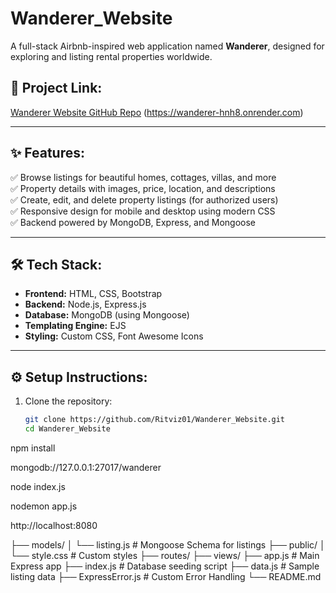 # Wanderer_Website
 
A full-stack Airbnb-inspired web application named **Wanderer**, designed for exploring and listing rental properties worldwide.

## 🔗 Project Link:
[Wanderer Website GitHub Repo](https://github.com/Ritviz01/Wanderer_Website.git)
(https://wanderer-hnh8.onrender.com)

---

## ✨ Features:

✅ Browse listings for beautiful homes, cottages, villas, and more  
✅ Property details with images, price, location, and descriptions  
✅ Create, edit, and delete property listings (for authorized users)  
✅ Responsive design for mobile and desktop using modern CSS  
✅ Backend powered by MongoDB, Express, and Mongoose  

---

## 🛠️ Tech Stack:

- **Frontend:** HTML, CSS, Bootstrap  
- **Backend:** Node.js, Express.js  
- **Database:** MongoDB (using Mongoose)  
- **Templating Engine:** EJS  
- **Styling:** Custom CSS, Font Awesome Icons  

---

## ⚙️ Setup Instructions:

1. Clone the repository:
   ```bash
   git clone https://github.com/Ritviz01/Wanderer_Website.git
   cd Wanderer_Website

npm install


mongodb://127.0.0.1:27017/wanderer


node index.js


nodemon app.js


http://localhost:8080


├── models/
│   └── listing.js        # Mongoose Schema for listings
├── public/
│   └── style.css         # Custom styles
├── routes/
├── views/
├── app.js                # Main Express app
├── index.js              # Database seeding script
├── data.js               # Sample listing data
├── ExpressError.js       # Custom Error Handling
└── README.md
